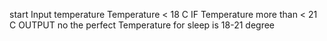 start
Input temperature
Temperature < 18 C
IF Temperature more than < 21 C
OUTPUT no the perfect Temperature for sleep is 18-21 degree
